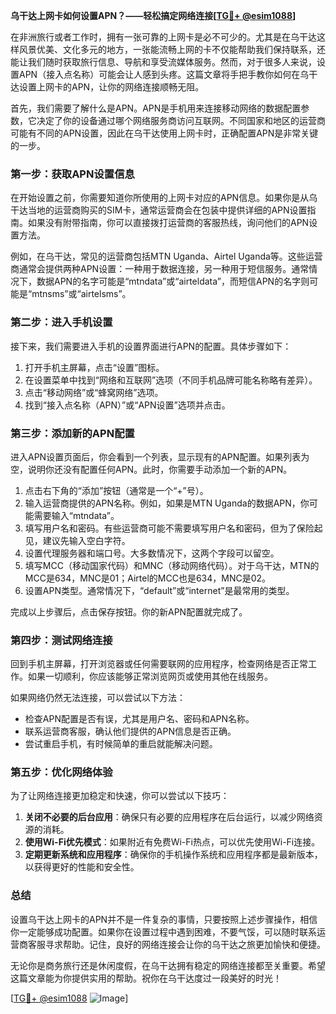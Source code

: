 **乌干达上网卡如何设置APN？——轻松搞定网络连接[[TG💪+ @esim1088](https://t.me/s/esim1088)]**

在非洲旅行或者工作时，拥有一张可靠的上网卡是必不可少的。尤其是在乌干达这样风景优美、文化多元的地方，一张能流畅上网的卡不仅能帮助我们保持联系，还能让我们随时获取旅行信息、导航和享受流媒体服务。然而，对于很多人来说，设置APN（接入点名称）可能会让人感到头疼。这篇文章将手把手教你如何在乌干达设置上网卡的APN，让你的网络连接顺畅无阻。

首先，我们需要了解什么是APN。APN是手机用来连接移动网络的数据配置参数，它决定了你的设备通过哪个网络服务商访问互联网。不同国家和地区的运营商可能有不同的APN设置，因此在乌干达使用上网卡时，正确配置APN是非常关键的一步。

### **第一步：获取APN设置信息**

在开始设置之前，你需要知道你所使用的上网卡对应的APN信息。如果你是从乌干达当地的运营商购买的SIM卡，通常运营商会在包装中提供详细的APN设置指南。如果没有附带指南，你可以直接拨打运营商的客服热线，询问他们的APN设置方法。

例如，在乌干达，常见的运营商包括MTN Uganda、Airtel Uganda等。这些运营商通常会提供两种APN设置：一种用于数据连接，另一种用于短信服务。通常情况下，数据APN的名字可能是“mtndata”或“airteldata”，而短信APN的名字则可能是“mtnsms”或“airtelsms”。

### **第二步：进入手机设置**

接下来，我们需要进入手机的设置界面进行APN的配置。具体步骤如下：

1. 打开手机主屏幕，点击“设置”图标。
2. 在设置菜单中找到“网络和互联网”选项（不同手机品牌可能名称略有差异）。
3. 点击“移动网络”或“蜂窝网络”选项。
4. 找到“接入点名称（APN）”或“APN设置”选项并点击。

### **第三步：添加新的APN配置**

进入APN设置页面后，你会看到一个列表，显示现有的APN配置。如果列表为空，说明你还没有配置任何APN。此时，你需要手动添加一个新的APN。

1. 点击右下角的“添加”按钮（通常是一个“+”号）。
2. 输入运营商提供的APN名称。例如，如果是MTN Uganda的数据APN，你可能需要输入“mtndata”。
3. 填写用户名和密码。有些运营商可能不需要填写用户名和密码，但为了保险起见，建议先输入空白字符。
4. 设置代理服务器和端口号。大多数情况下，这两个字段可以留空。
5. 填写MCC（移动国家代码）和MNC（移动网络代码）。对于乌干达，MTN的MCC是634，MNC是01；Airtel的MCC也是634，MNC是02。
6. 设置APN类型。通常情况下，“default”或“internet”是最常用的类型。

完成以上步骤后，点击保存按钮。你的新APN配置就完成了。

### **第四步：测试网络连接**

回到手机主屏幕，打开浏览器或任何需要联网的应用程序，检查网络是否正常工作。如果一切顺利，你应该能够正常浏览网页或使用其他在线服务。

如果网络仍然无法连接，可以尝试以下方法：

- 检查APN配置是否有误，尤其是用户名、密码和APN名称。
- 联系运营商客服，确认他们提供的APN信息是否正确。
- 尝试重启手机，有时候简单的重启就能解决问题。

### **第五步：优化网络体验**

为了让网络连接更加稳定和快速，你可以尝试以下技巧：

1. **关闭不必要的后台应用**：确保只有必要的应用程序在后台运行，以减少网络资源的消耗。
2. **使用Wi-Fi优先模式**：如果附近有免费Wi-Fi热点，可以优先使用Wi-Fi连接。
3. **定期更新系统和应用程序**：确保你的手机操作系统和应用程序都是最新版本，以获得更好的性能和安全性。

### **总结**

设置乌干达上网卡的APN并不是一件复杂的事情，只要按照上述步骤操作，相信你一定能够成功配置。如果你在设置过程中遇到困难，不要气馁，可以随时联系运营商客服寻求帮助。记住，良好的网络连接会让你的乌干达之旅更加愉快和便捷。

无论你是商务旅行还是休闲度假，在乌干达拥有稳定的网络连接都至关重要。希望这篇文章能为你提供实用的帮助。祝你在乌干达度过一段美好的时光！

[[TG💪+ @esim1088](https://t.me/s/esim1088) ![Image](https://i.postimg.cc/4NQfJmqS/Snipaste-2025-05-13-00-14-12.png)]